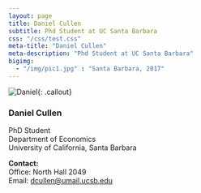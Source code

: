 ```yaml
---
layout: page
title: Daniel Cullen
subtitle: Phd Student at UC Santa Barbara
css: "/css/test.css"
meta-title: "Daniel Cullen"
meta-description: "Phd Student at UC Santa Barbara"
bigimg:
  - "/img/pic1.jpg" : "Santa Barbara, 2017"
---
```



![Daniel](/dcullen2.jpg){: .callout}


### Daniel Cullen
PhD Student   
Department of Economics  
University of California, Santa Barbara

**Contact:**  
Office: North Hall 2049  
Email: dcullen@umail.ucsb.edu



